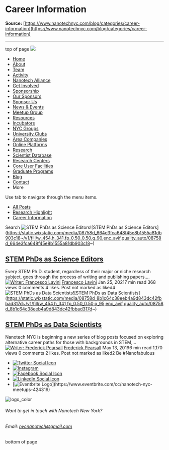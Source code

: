 # Career Information

**Source:** [https://www.nanotechnyc.com/blog/categories/career-information](https://www.nanotechnyc.com/blog/categories/career-information)

---

top of page
[![](https://static.wixstatic.com/media/08758d_7d20c73eab55413cb85b9725de9dddc7~/v1/fill/w_160,h_44,al_c,q_85,usm_0.66_1.00_0.01,enc_avif,quality_auto/)](https://www.nanotechnyc.com)
* [Home](https://www.nanotechnyc.com)
* [About](https://www.nanotechnyc.com/about)
* [Team](https://www.nanotechnyc.com/team)
* [Activity](https://www.nanotechnyc.com/activity)
* [Nanotech Alliance](https://www.nanotechnyc.com/nanotech-alliance)
* [Get Involved](https://www.nanotechnyc.com/get-involved)
* [Sponsorship](https://www.nanotechnyc.com/copy-of-sponsorship)
* [Our Sponsors](https://www.nanotechnyc.com/copy-of-our-sponsors)
* [Sponsor Us](https://www.nanotechnyc.com/sponsor)
* [News & Events](https://www.nanotechnyc.com/newsevents)
* [Meetup Group](https://www.nanotechnyc.com/meetup-group)
* [Resources](https://www.nanotechnyc.com/resources)
* [Incubators](https://www.nanotechnyc.com/incubators)
* [NYC Groups](https://www.nanotechnyc.com/nyc-groups)
* [University Clubs](https://www.nanotechnyc.com/university-clubs)
* [Area Companies](https://www.nanotechnyc.com/nyc-area-companies)
* [Online Platforms](https://www.nanotechnyc.com/online-platforms)
* [Research](https://www.nanotechnyc.com/nyc-research)
* [Scientist Database](https://www.nanotechnyc.com/scientistdatabase)
* [Research Centers](https://www.nanotechnyc.com/research-centers)
* [Core User Facilities](https://www.nanotechnyc.com/coreuserfacilities)
* [Graduate Programs](https://www.nanotechnyc.com/graduateprograms)
* [Blog](https://www.nanotechnyc.com/blog)
* [Contact](https://www.nanotechnyc.com/contact)
* More

Use tab to navigate through the menu items.
* [All Posts](https://www.nanotechnyc.com/blog)
* [Research Highlight](https://www.nanotechnyc.com/blog/categories/research-highlight)
* [Career Information](https://www.nanotechnyc.com/blog/categories/career-information)

Search
![STEM PhDs as Science Editors](https://static.wixstatic.com/media/08758d_664e3fca648f45e8b1555a81db903c18~/v1/fill/w_333,h_250,fp_0.50_0.50,q_30,blur_30,enc_avif,quality_auto/08758d_664e3fca648f45e8b1555a81db903c18~)![STEM PhDs as Science Editors](https://static.wixstatic.com/media/08758d_664e3fca648f45e8b1555a81db903c18~/v1/fill/w_454,h_341,fp_0.50_0.50,q_90,enc_avif,quality_auto/08758d_664e3fca648f45e8b1555a81db903c18~)
## [STEM PhDs as Science Editors](https://www.nanotechnyc.com/post/stem-phds-as-science-editors)

Every STEM Ph.D. student, regardless of their major or niche research subject, goes through the process of writing and publishing papers....
[![Writer: Francesco Lavini](https://lh3.googleusercontent.com/a-/AAuE7mAowIOCnMJY9uwoyUiONRtuBXLxTE3SV1SKc7ioCg%3Ds96-c)](https://www.nanotechnyc.com/profile/franclavini/profile)
[Francesco Lavini](https://www.nanotechnyc.com/profile/franclavini/profile)
Jan 25, 20217 min read
368 views
0 comments
4 likes. Post not marked as liked4
![STEM PhDs as Data Scientists](https://static.wixstatic.com/media/08758d_8b1c64c38eeb4a9d843dc42fbbad317d~/v1/fill/w_333,h_250,fp_0.50_0.50,q_35,blur_30,enc_avif,quality_auto/08758d_8b1c64c38eeb4a9d843dc42fbbad317d~)![STEM PhDs as Data Scientists](https://static.wixstatic.com/media/08758d_8b1c64c38eeb4a9d843dc42fbbad317d~/v1/fill/w_454,h_341,fp_0.50_0.50,q_95,enc_avif,quality_auto/08758d_8b1c64c38eeb4a9d843dc42fbbad317d~)
## [STEM PhDs as Data Scientists](https://www.nanotechnyc.com/post/stem-phds-as-data-scientists)

Nanotech NYC is beginning a new series of blog posts focused on exploring alternative career paths for those with backgrounds in STEM,...
[![Writer: Frederick Pearsall](https://lh3.googleusercontent.com/a-/AAuE7mB2ROPMn9m9wDZIrRvj3EyPIwmS_GiuaIeEtPfcaN0)](https://www.nanotechnyc.com/profile/pearsallfrederick/profile)
[Frederick Pearsall](https://www.nanotechnyc.com/profile/pearsallfrederick/profile)
May 13, 20196 min read
1,170 views
0 comments
2 likes. Post not marked as liked2
Be #Nanofabulous 
* [![Twitter Social Icon](https://static.wixstatic.com/media//v1/fill/w_54,h_54,al_c,q_85,usm_0.66_1.00_0.01,enc_avif,quality_auto/)](https://twitter.com/NanotechNyc)
* [![Instagram](https://static.wixstatic.com/media//v1/fill/w_54,h_54,al_c,q_85,usm_0.66_1.00_0.01,enc_avif,quality_auto/)](https://www.instagram.com/nanotechnyc/)
* [![Facebook Social Icon](https://static.wixstatic.com/media//v1/fill/w_54,h_54,al_c,q_85,usm_0.66_1.00_0.01,enc_avif,quality_auto/)](https://www.facebook.com/nanotechnyc)
* [![LinkedIn Social Icon](https://static.wixstatic.com/media//v1/fill/w_54,h_54,al_c,q_85,usm_0.66_1.00_0.01,enc_avif,quality_auto/)](https://www.linkedin.com/groups/8780846/)
* [![Eventbrite Logo](https://static.wixstatic.com/media/08758d_75b6daeef3bc494cb920f81e048cb219~/v1/fill/w_54,h_54,al_c,q_85,usm_0.66_1.00_0.01,enc_avif,quality_auto/08758d_75b6daeef3bc494cb920f81e048cb219~)](https://www.eventbrite.com/cc/nanotech-nyc-meetups-424319)

![logo_color ](https://static.wixstatic.com/media/08758d_c84849ec3f6a4cf69d3dee3ba6a67d0d~/v1/fill/w_101,h_51,al_c,q_85,usm_0.66_1.00_0.01,enc_avif,quality_auto/logo_color%)
###### Want to get in touch with Nanotech New York?
###### Email: nycnanotech@gmail.com
bottom of page